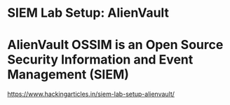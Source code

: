 # SIEM Lab Setup: AlienVault

# AlienVault OSSIM is an Open Source Security Information and Event Management (SIEM)

https://www.hackingarticles.in/siem-lab-setup-alienvault/
